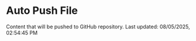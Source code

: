 # Auto Push File

Content that will be pushed to GitHub repository.
Last updated: 08/05/2025, 02:54:45 PM